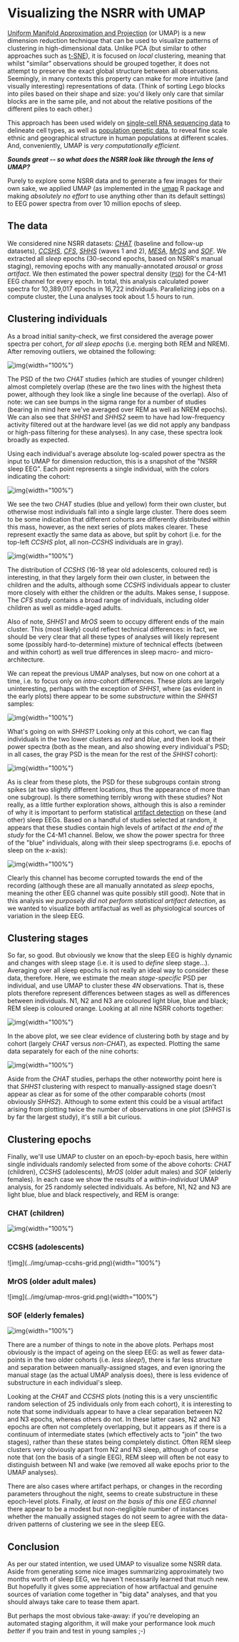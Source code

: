 # Visualizing the NSRR with UMAP

[Uniform Manifold Approximation and
Projection](https://arxiv.org/pdf/1802.03426.pdf) (or UMAP) is a new
dimension reduction technique that can be used to visualize patterns
of clustering in high-dimensional data.  Unlike PCA (but similar to
other approaches such as [t-SNE](https://lvdmaaten.github.io/tsne/)),
it is focused on _local_ clustering, meaning that whilst "similar"
observations should be grouped together, it does not attempt to
preserve the exact global structure between all observations.
Seemingly, in many contexts this property can make for more intuitive
(and visually interesting) representations of data.  (Think of sorting
Lego blocks into piles based on their shape and size: you'd likely
only care that similar blocks are in the same pile, and not about the
relative positions of the different piles to each other.)

This approach has been used widely on [single-cell RNA sequencing
data](https://www.nature.com/articles/nbt.4314) to delineate cell
types, as well as [population genetic
data](https://www.biorxiv.org/content/10.1101/423632v1), to reveal
fine scale ethnic and geographical structure in human populations at
different scales.  And, conveniently, UMAP is _very computationally
efficient_.

___Sounds great -- so what does the NSRR look like through the lens of UMAP?___


Purely to explore some NSRR data and to generate a few images for their
own sake, we applied UMAP (as implemented in the
[umap](https://cran.r-project.org/package=umap) R package and making
_absolutely no effort_ to use anything other than its default settings) to EEG power
spectra from over 10 million epochs of sleep.

## The data

We considered nine NSRR datasets:
[_CHAT_](https://sleepdata.org/datasets/chat) (baseline and follow-up
datasets), [_CCSHS_](https://sleepdata.org/datasets/ccshs),
[_CFS_](https://sleepdata.org/datasets/cfs),
[_SHHS_](https://sleepdata.org/datasets/shhs) (waves 1 and 2),
[_MESA_](https://sleepdata.org/datasets/mesa),
[_MrOS_](https://sleepdata.org/datasets/mros) and
[_SOF_](https://sleepdata.org/datasets/sof).  We extracted all _sleep_
epochs (30-second epochs, based on NSRR's manual staging), removing
epochs with any manually-annotated _arousal_ or _gross artifact_.  We then estimated
the power spectral density ([`PSD`](../ref/power-spectra.md#psd)) for
the C4-M1 EEG channel for every epoch.  In total, this analysis
calculated power spectra for 10,389,017 epochs in 16,722 individuals.
Parallelizing jobs on a compute cluster, the Luna analyses took about
1.5 hours to run.

## Clustering individuals

As a broad initial sanity-check, we first considered the average power
spectra per cohort, _for all sleep epochs_ (i.e. merging both REM and
NREM). After removing outliers, we obtained the following:

![img](../img/umap-pow2.png){width="100%"}

The PSD of the two _CHAT_ studies (which are studies of younger children) almost completely
overlap (these are the two lines with the highest theta power,
although they look like a single line because of the overlap).  Also
of note: we can see bumps in the sigma range for a number of studies
(bearing in mind here we've averaged over REM as well as NREM epochs).
We can also see that _SHHS1_ and _SHHS2_ seem to have had
low-frequency activity filtered out at the hardware level (as we did
not apply any bandpass or high-pass filtering for these analyses).  In
any case, these spectra look broadly as expected.

Using each individual's average absolute log-scaled power spectra as
the input to UMAP for dimension reduction, this is a snapshot of the
"NSRR sleep EEG".  Each point represents a single individual, with the
colors indicating the cohort:

![img](../img/umap-all1.png){width="100%"}

We see the two _CHAT_ studies (blue and yellow) form their own
cluster, but otherwise most individuals fall into a single large
cluster.  There does seem to be some indication that different cohorts
are differently distributed within this mass, however, as the next
series of plots makes clearer.  These represent exactly the same data
as above, but split by cohort (i.e. for the top-left _CCSHS_ plot,
all non-_CCSHS_ individuals are in gray).


![img](../img/umap-all2.png){width="100%"}

The distribution of _CCSHS_ (16-18 year old adolescents, coloured red)
is interesting, in that they largely form their own cluster, in
between the children and the adults, although some _CCSHS_ individuals
appear to cluster more closely with either the children or the adults.
Makes sense, I suppose.  The _CFS_ study contains a broad range of
individuals, including older children as well as middle-aged adults.

Also of note, _SHHS1_ and _MrOS_ seem to occupy different ends of the
main cluster.  This (most likely) could reflect technical differences:
in fact, we should be very clear that all these types of analyses will
likely represent some (possibly hard-to-determine) mixture of
technical effects (between and within cohort) as well true differences
in sleep macro- and micro-architecture.


We can repeat the previous UMAP analyses, but now on one cohort at a
time, i.e. to focus only on _intra_-cohort differences.  These plots
are largely uninteresting, perhaps with the exception of _SHHS1_,
where (as evident in the early plots) there appear to be some
_substructure_ within the _SHHS1_ samples:

![img](../img/umap-all3.png){width="100%"}

What's going on with _SHHS1_?  Looking only at this cohort, we can
flag individuals in the two lower clusters as _red_ and _blue_, and
then look at their power spectra (both as the mean, and also showing
every individual's PSD; in all cases, the gray PSD is the mean for the
rest of the _SHHS1_ cohort):

![img](../img/umap-shhs1.png){width="100%"}

As is clear from these plots, the PSD for these subgroups contain
strong spikes (at two slightly different locations, thus the
appearance of more than one subgroup).  Is there something terribly
wrong with these studies?  Not really, as a little further exploration
shows, although this is also a reminder of why it is important to
perform statistical [artifact detection](../ref/artifacts.md) on these
(and other) sleep EEGs.  Based on a handful of studies selected at
random, it appears that these studies contain high levels of artifact
_at the end of the study_ for the C4-M1 channel.  Below, we show the
power spectra for three of the "blue" individuals, along with their
sleep spectrograms (i.e. epochs of sleep on the x-axis):

![img](../img/umap-shhs2.png){width="100%"}

Clearly this channel has become corrupted towards the end of the
recording (although these are all manually annotated as _sleep_
epochs, meaning the other EEG channel was quite possibly still good).
Note that in this analysis _we purposely did not perform statistical
artifact detection_, as we wanted to visualize both artifactual as
well as physiological sources of variation in the sleep EEG.


## Clustering stages

So far, so good.  But obviously we know that the sleep EEG is highly
dynamic and changes with sleep stage (i.e. it is used to _define_
sleep stage...).  Averaging over all sleep epochs is not really an
ideal way to consider these data, therefore.  Here, we estimate the
mean _stage-specific_ PSD per individual, and use UMAP to cluster
these _4N_ observations. That is, these plots therefore represent
differences between stages as well as differences between individuals.
N1, N2 and N3 are coloured light blue, blue and black; REM sleep is
coloured orange.  Looking at all nine NSRR cohorts together:

![img](../img/umap-stage1.png){width="100%"}

In the above plot, we see clear evidence of clustering both by
stage and by cohort (largely _CHAT_ versus _non-CHAT_), as expected.
Plotting the same data separately for each of the nine cohorts:
 
![img](../img/umap-stage2.png){width="100%"}

Aside from the _CHAT_ studies, perhaps the other noteworthy point here
is that _SHHS1_ clustering with respect to manually-assigned stage
doesn't appear as clear as for some of the other comparable cohorts
(most obviously _SHHS2_).  Although to some extent this could be a
visual artifact arising from plotting twice the number of observations
in one plot (_SHHS1_ is by far the largest study), it's still a bit
curious.
 

## Clustering epochs

Finally, we'll use UMAP to cluster on an epoch-by-epoch basis, here
within single individuals randomly selected from some of the above
cohorts: _CHAT_ (children), _CCSHS_ (adolescents), _MrOS_ (older adult
males) and _SOF_ (elderly females).  In each case we show the results
of a _within-individual_ UMAP analysis, for 25 randomly selected
individuals.  As before, N1, N2 and N3 are light blue, blue and black
respectively, and REM is orange:

<h3>CHAT (children)</h3>

![img](../img/umap-chat-grid.png){width="100%"}

<h3>CCSHS (adolescents)</h3>
![img](../img/umap-ccshs-grid.png){width="100%"}

<h3>MrOS (older adult males)</h3>
![img](../img/umap-mros-grid.png){width="100%"}

<h3>SOF (elderly females)</h3>

![img](../img/umap-sof-grid.png){width="100%"}


There are a number of things to note in the above plots.  Perhaps most
obviously is the impact of ageing on the sleep EEG: as well as fewer
data-points in the two older cohorts (i.e. _less sleep!_), there is
far less structure and separation between manually-assigned stages,
and even ignoring the manual stage (as the actual UMAP analysis does),
there is less evidence of substructure in each individual's sleep.

Looking at the _CHAT_ and _CCSHS_ plots (noting this is a very
unscientific random selection of 25 individuals only from each
cohort), it is interesting to note that some individuals appear to
have a clear separation between N2 and N3 epochs, whereas others do
not.  In these latter cases, N2 and N3 epochs are often not completely
overlapping, but it appears as if there is a continuum of intermediate
states (which effectively acts to "join" the two stages), rather than
these states being completely distinct.  Often REM sleep clusters very
obviously apart from N2 and N3 sleep, although of course note that (on
the basis of a single EEG), REM sleep will often be not easy to
distinguish between N1 and wake (we removed all wake epochs prior to
the UMAP analyses).

There are also cases where artifact perhaps, or changes in the
recording parameters throughout the night, seems to create
substructure in these epoch-level plots. Finally, _at least on the
basis of this one EEG channel_ there appear to be a modest but
non-negligible number of instances whether the manually assigned stages
do not seem to agree with the data-driven patterns of clustering we
see in the sleep EEG.
 
## Conclusion

As per our stated intention, we used UMAP to visualize some NSRR data.
Aside from generating some nice images summarizing approximately two
months worth of sleep EEG, we haven't necessarily learned that much
new. But hopefully it gives some appreciation of how artifactual and
genuine sources of variation come together in "big data" analyses, and
that you should always take care to tease them apart.

But perhaps the most obvious take-away: if you're developing an
automated staging algorithm, it will make your performance look _much
better_ if you train and test in young samples ;-)
